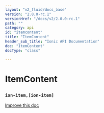 ```yaml
---
layout: "v2_fluid/docs_base"
version: "2.0.0-rc.1"
versionHref: "/docs/v2/2.0.0-rc.1"
path: ""
category: api
id: "itemcontent"
title: "ItemContent"
header_sub_title: "Ionic API Documentation"
doc: "ItemContent"
docType: "class"

---
```










<h1 class="api-title">
<a class="anchor" name="item-content" href="#item-content"></a>

ItemContent
<h3><code>ion-item,[ion-item]</code></h3>






</h1>

<a class="improve-v2-docs" href="http://github.com/driftyco/ionic/edit/master//src/components/item/item.ts#L414">
Improve this doc
</a>










<!-- @usage tag -->


<!-- @property tags -->



<!-- instance methods on the class -->




<!-- related link --><!-- end content block -->


<!-- end body block -->

